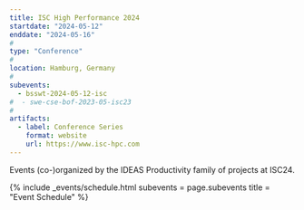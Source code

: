 ```yaml
---
title: ISC High Performance 2024
startdate: "2024-05-12"
enddate: "2024-05-16"
#
type: "Conference" 
#
location: Hamburg, Germany
#
subevents:
  - bsswt-2024-05-12-isc
#  - swe-cse-bof-2023-05-isc23
#
artifacts:
  - label: Conference Series
    format: website
    url: https://www.isc-hpc.com
---
```


Events (co-)organized by the IDEAS Productivity family of projects at ISC24.

{% include _events/schedule.html
   subevents = page.subevents
   title = "Event Schedule"
%}

